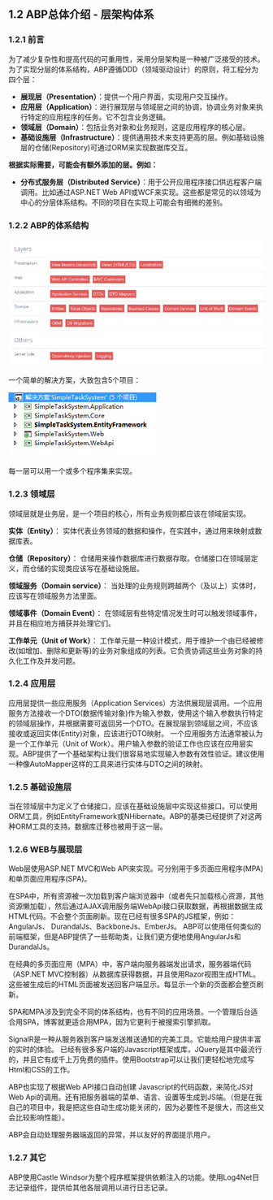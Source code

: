 ## 1.2 ABP总体介绍 - 层架构体系

### 1.2.1 前言

为了减少复杂性和提高代码的可重用性，采用分层架构是一种被广泛接受的技术。为了实现分层的体系结构，ABP遵循DDD（领域驱动设计）的原则，将工程分为四个层：

* **展现层（Presentation）**：提供一个用户界面，实现用户交互操作。
* **应用层（Application）**：进行展现层与领域层之间的协调，协调业务对象来执行特定的应用程序的任务。它不包含业务逻辑。
* **领域层（Domain）**：包括业务对象和业务规则，这是应用程序的核心层。
* **基础设施层（Infrastructure）**：提供通用技术来支持更高的层。例如基础设施层的仓储(Repository)可通过ORM来实现数据库交互。

**根据实际需要，可能会有额外添加的层。例如：**

* **分布式服务层（Distributed Service）**：用于公开应用程序接口供远程客户端调用。比如通过ASP.NET Web API或WCF来实现。这些都是常见的以领域为中心的分层体系结构。不同的项目在实现上可能会有细微的差别。

### 1.2.2 ABP的体系结构
![](https://github.com/ABPFrameWorkGroup/AbpDocument2Chinese/blob/master/Markdown/images/1.2.1.png)

一个简单的解决方案，大致包含5个项目：

![](https://github.com/ABPFrameWorkGroup/AbpDocument2Chinese/blob/master/Markdown/images/1.2.2.png)

每一层可以用一个或多个程序集来实现。

### 1.2.3 领域层
领域层就是业务层，是一个项目的核心，所有业务规则都应该在领域层实现。

**实体（Entity）**：
实体代表业务领域的数据和操作，在实践中，通过用来映射成数据库表。

**仓储（Repository）**：
仓储用来操作数据库进行数据存取。仓储接口在领域层定义，而仓储的实现类应该写在基础设施层。

**领域服务（Domain service）**：
当处理的业务规则跨越两个（及以上）实体时，应该写在领域服务方法里面。

**领域事件（Domain Event）**：
在领域层有些特定情况发生时可以触发领域事件，并且在相应地方捕获并处理它们。

**工作单元（Unit of Work）**：
工作单元是一种设计模式，用于维护一个由已经被修改(如增加、删除和更新等)的业务对象组成的列表。它负责协调这些业务对象的持久化工作及并发问题。

### 1.2.4 应用层
应用层提供一些应用服务（Application Services）方法供展现层调用。一个应用服务方法接收一个DTO(数据传输对象)作为输入参数，使用这个输入参数执行特定的领域层操作，并根据需要可返回另一个DTO。在展现层到领域层之间，不应该接收或返回实体(Entity)对象，应该进行DTO映射。
一个应用服务方法通常被认为是一个工作单元（Unit of Work）。用户输入参数的验证工作也应该在应用层实现。ABP提供了一个基础架构让我们很容易地实现输入参数有效性验证。建议使用一种像AutoMapper这样的工具来进行实体与DTO之间的映射。

### 1.2.5 基础设施层

当在领域层中为定义了仓储接口，应该在基础设施层中实现这些接口。可以使用ORM工具，例如EntityFramework或NHibernate。ABP的基类已经提供了对这两种ORM工具的支持。数据库迁移也被用于这一层。

### 1.2.6 WEB与展现层
Web层使用ASP.NET MVC和Web API来实现。可分别用于多页面应用程序(MPA)和单页面应用程序(SPA)。

在SPA中，所有资源被一次加载到客户端浏览器中（或者先只加载核心资源，其他资源懒加载），然后通过AJAX调用服务端WebApi接口获取数据，再根据数据生成HTML代码。不会整个页面刷新。现在已经有很多SPA的JS框架，例如： AngularJs、 DurandalJs、BackboneJs、EmberJs。 ABP可以使用任何类似的前端框架，但是ABP提供了一些帮助类，让我们更方便地使用AngularJs和DurandalJs。

在经典的多页面应用（MPA）中，客户端向服务器端发出请求，服务器端代码（ASP.NET MVC控制器）从数据库获得数据，并且使用Razor视图生成HTML。这些被生成后的HTML页面被发送回客户端显示。每显示一个新的页面都会整页刷新。

SPA和MPA涉及到完全不同的体系结构，也有不同的应用场景。一个管理后台适合用SPA，博客就更适合用MPA，因为它更利于被搜索引擎抓取。

SignalR是一种从服务器到客户端发送推送通知的完美工具。它能给用户提供丰富的实时的体验。
已经有很多客户端的Javascript框架或库，JQuery是其中最流行的，并且它有成千上万免费的插件。使用Bootstrap可以让我们更轻松地完成写Html和CSS的工作。

ABP也实现了根据Web API接口自动创建 Javascript的代码函数，来简化JS对Web Api的调用。还有把服务器端的菜单、语言、设置等生成到JS端。（但是在我自己的项目中，我是把这些自动生成功能关闭的，因为必要性不是很大，而这些又会比较影响性能）。

ABP会自动处理服务器端返回的异常，并以友好的界面提示用户。

### 1.2.7 其它
ABP使用Castle Windsor为整个程序框架提供依赖注入的功能。使用Log4Net日志记录组件，提供给其他各层调用以进行日志记录。
